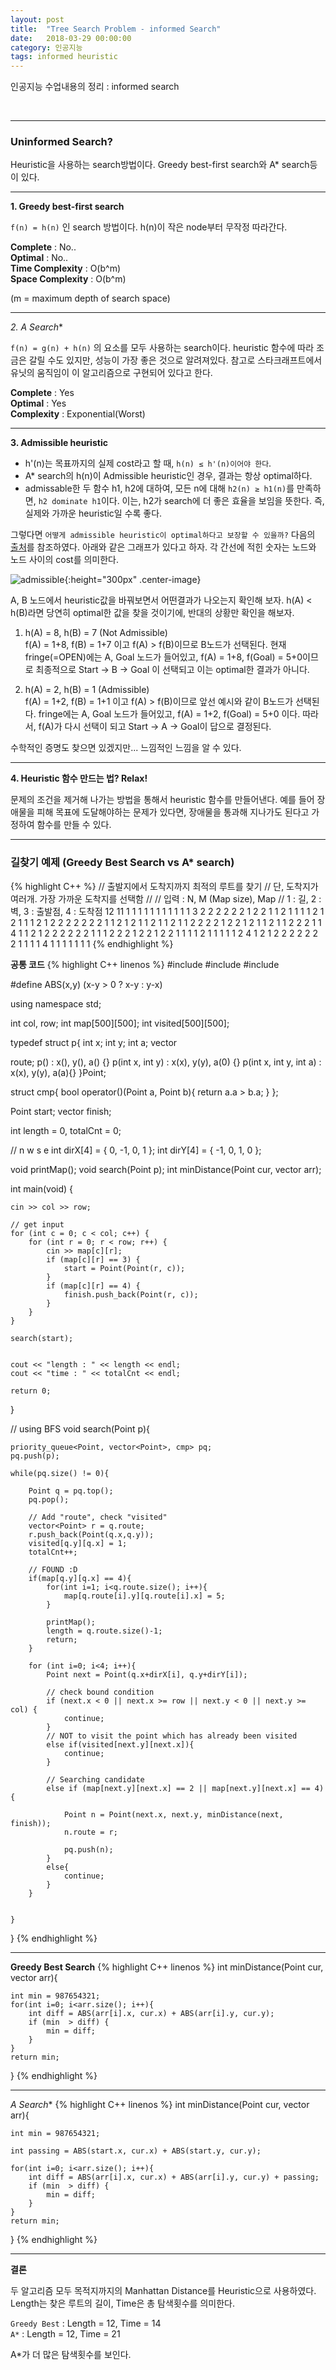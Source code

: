 ```yaml
---
layout: post
title:  "Tree Search Problem - informed Search"
date:   2018-03-29 00:00:00
category: 인공지능
tags: informed heuristic
---
```


인공지능 수업내용의 정리 : informed search

<!-- more -->

<br>

---

### Uninformed Search?

Heuristic을 사용하는 search방법이다. Greedy best-first search와 A* search등이 있다.

---

**1. Greedy best-first search**  

`f(n) = h(n)` 인 search 방법이다. h(n)이 작은 node부터 무작정 따라간다. 

>
**Complete** : No..  
**Optimal** : No..  
**Time Complexity** : O(b^m)  
**Space Complexity** : O(b^m)  
>

(m = maximum depth of search space)

---

**2. A* Search**  

`f(n) = g(n) + h(n)` 의 요소를 모두 사용하는 search이다. heuristic 함수에 따라 조금은 갈릴 수도 있지만, 성능이 가장 좋은 것으로 알려져있다. 참고로 스타크래프트에서 유닛의 움직임이 이 알고리즘으로 구현되어 있다고 한다.

>
**Complete** : Yes  
**Optimal** : Yes  
**Complexity** : Exponential(Worst)  
>

---

**3. Admissible heuristic**  

* h'(n)는 목표까지의 실제 cost라고 할 때, `h(n) ≤ h'(n)이어야 한다`.
* A* search의 h(n)이 Admissible heuristic인 경우, 결과는 항상 optimal하다.
* admissable한 두 함수 h1, h2에 대하여, 모든 n에 대해 `h2(n) ≥ h1(n)`를 만족하면, `h2 dominate h1`이다. 이는, h2가 search에 더 좋은 효율을 보임을 뜻한다. 즉, 실제와 가까운 heuristic일 수록 좋다.

그렇다면 `어떻게 admissible heuristic이 optimal하다고 보장할 수 있을까?` 다음의 [출처](https://cs.stackexchange.com/questions/16065/how-does-an-admissible-heuristic-ensure-an-optimal-solution?utm_medium=organic&utm_source=google_rich_qa&utm_campaign=google_rich_qa)를 참조하였다. 아래와 같은 그래프가 있다고 하자. 각 간선에 적힌 숫자는 노드와 노드 사이의 cost를 의미한다.

![admissible]({{site.url}}/asset/180329/admissible.png){:height="300px" .center-image}  

A, B 노드에서 heuristic값을 바꿔보면서 어떤결과가 나오는지 확인해 보자. h(A) < h(B)라면 당연히 optimal한 값을 찾을 것이기에, 반대의 상황만 확인을 해보자.  
1. h(A) = 8, h(B) = 7 (Not Admissible)  
 f(A) = 1+8, f(B) = 1+7 이고 f(A) > f(B)이므로 B노드가 선택된다. 현재 fringe(=OPEN)에는 A, Goal 노드가 들어있고, f(A) = 1+8, f(Goal) = 5+0이므로 최종적으로 Start → B → Goal 이 선택되고 이는 optimal한 결과가 아니다.

2. h(A) = 2, h(B) = 1 (Admissible)  
 f(A) = 1+2, f(B) = 1+1 이고 f(A) > f(B)이므로 앞선 예시와 같이 B노드가 선택된다. fringe에는 A, Goal 노드가 들어있고, f(A) = 1+2, f(Goal) = 5+0 이다. 따라서, f(A)가 다시 선택이 되고 Start → A → Goal이 답으로 결정된다.

수학적인 증명도 찾으면 있겠지만... 느낌적인 느낌을 알 수 있다.

---

**4. Heuristic 함수 만드는 법? Relax!**

문제의 조건을 제거해 나가는 방법을 통해서 heuristic 함수를 만들어낸다. 예를 들어 장애물을 피해 목표에 도달해야하는 문제가 있다면, 장애물을 통과해 지나가도 된다고 가정하여 함수를 만들 수 있다.

---

### 길찾기 예제 (Greedy Best Search vs A* search)

{% highlight C++ %}
// 출발지에서 도착지까지 최적의 루트를 찾기
// 단, 도착지가 여러개. 가장 가까운 도착지를 선택함
// 
// 입력 : N, M (Map size), Map
// 1 : 길, 2 : 벽, 3 : 출발점, 4 : 도착점
12 11
1 1 1 1 1 1 1 1 1 1 1
3 2 2 2 2 2 2 1 2 2 1
1 2 1 1 1 1 2 1 2 1 1
1 2 1 2 2 2 2 2 2 2 1
1 2 1 2 1 1 2 1 1 2 1
1 2 2 2 2 1 2 2 1 2 1
1 2 1 1 2 2 2 1 1 4 1
1 2 1 2 2 2 2 2 2 1 1
1 2 2 2 1 2 2 1 2 2 1
1 1 1 2 1 1 1 1 1 2 4
1 2 1 2 2 2 2 2 2 2 1
1 1 1 4 1 1 1 1 1 1 1
{% endhighlight %}

  
**공통 코드**
{% highlight C++ linenos %}
#include <iostream>
#include <vector>
#include <queue>

#define ABS(x,y) (x-y > 0 ? x-y : y-x)

using namespace std;

int col, row;
int map[500][500];
int visited[500][500];

typedef struct p{
	int x;
	int y;
	int a;
	vector<p> route;
	p() : x(), y(), a() {}
	p(int x, int y) : x(x), y(y), a(0) {}
	p(int x, int y, int a) : x(x), y(y), a(a){}
}Point;

struct cmp{
	bool operator()(Point a, Point b){
		return a.a > b.a;
	}
};

Point start;
vector<Point> finish;

int length = 0, totalCnt = 0;

// n w s e
int dirX[4] = { 0, -1, 0, 1 };
int dirY[4] = { -1, 0, 1, 0 };

void printMap();
void search(Point p);
int minDistance(Point cur, vector<Point> arr);

int main(void) {

	cin >> col >> row;

	// get input
	for (int c = 0; c < col; c++) {
		for (int r = 0; r < row; r++) {
			cin >> map[c][r];
			if (map[c][r] == 3) {
				start = Point(Point(r, c));
			}
			if (map[c][r] == 4) {
				finish.push_back(Point(r, c));
			}
		}
	}

	search(start);


	cout << "length : " << length << endl;
	cout << "time : " << totalCnt << endl;

	return 0;
}

// using BFS
void search(Point p){

	priority_queue<Point, vector<Point>, cmp> pq;
	pq.push(p);

	while(pq.size() != 0){

		Point q = pq.top();
		pq.pop();

		// Add "route", check "visited"
		vector<Point> r = q.route;
		r.push_back(Point(q.x,q.y));
		visited[q.y][q.x] = 1;
		totalCnt++;

		// FOUND :D
		if(map[q.y][q.x] == 4){
			for(int i=1; i<q.route.size(); i++){
				map[q.route[i].y][q.route[i].x] = 5;
			}

			printMap();
			length = q.route.size()-1;
			return;
		}

		for (int i=0; i<4; i++){
			Point next = Point(q.x+dirX[i], q.y+dirY[i]);
			
			// check bound condition
			if (next.x < 0 || next.x >= row || next.y < 0 || next.y >= col) {
				continue;
			}
			// NOT to visit the point which has already been visited
			else if(visited[next.y][next.x]){
				continue;
			}

			// Searching candidate
			else if (map[next.y][next.x] == 2 || map[next.y][next.x] == 4) {
				
				Point n = Point(next.x, next.y, minDistance(next, finish));
				n.route = r;

				pq.push(n);
			}
			else{
				continue;
			}
		}
			

	}

}
{% endhighlight %}
  
---

**Greedy Best Search**
{% highlight C++ linenos %}
int minDistance(Point cur, vector<Point> arr){

	int min = 987654321;
	for(int i=0; i<arr.size(); i++){
		int diff = ABS(arr[i].x, cur.x) + ABS(arr[i].y, cur.y);
		if (min  > diff) {
			min = diff;
		}
	}
	return min;

}
{% endhighlight %}

---
  
**A* Search**
{% highlight C++ linenos %}
int minDistance(Point cur, vector<Point> arr){

	int min = 987654321;

	int passing = ABS(start.x, cur.x) + ABS(start.y, cur.y);

	for(int i=0; i<arr.size(); i++){
		int diff = ABS(arr[i].x, cur.x) + ABS(arr[i].y, cur.y) + passing;
		if (min  > diff) {
			min = diff;
		}
	}
	return min;

}
{% endhighlight %}

---

**결론**

두 알고리즘 모두 목적지까지의 Manhattan Distance를 Heuristic으로 사용하였다. Length는 찾은 루트의 길이, Time은 총 탐색횟수를 의미한다.

`Greedy Best` : Length = 12, Time = 14  
`A*` : Length = 12, Time = 21

A*가 더 많은 탐색횟수를 보인다.
